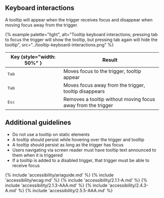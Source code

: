 ## Keyboard interactions
A tooltip will appear when the trigger receives focus and disappear when moving focus away from the trigger.

{% example palette="light",
          alt="Tooltip keyboard interactions; pressing tab to focus the trigger will show the tooltip, but pressing tab again will hide the tooltip",
          src="../tooltip-keyboard-interactions.png" %}

| Key {style="width: 50%" } | Result                                                       |
| ------------------------- | ------------------------------------------------------------ |
| <kbd>Tab</kbd>            | Moves focus to the trigger, tooltip appear                   |
| <kbd>Tab</kbd>            | Moves focus away from the trigger, tooltip disappears        |
| <kbd>Esc</kbd>            | Removes a tooltip without moving focus away from the trigger |

## Additional guidelines
 - Do not use a tooltip on static elements
 - A tooltip should persist while hovering over the trigger and tooltip
 - A tooltip should persist as long as the trigger has focus
 - Users navigating via screen reader must have tooltip text announced to them when it is triggered
 - If a tooltip is added to a disabled trigger, that trigger must be able to receive focus

{% include 'accessibility/ariaguide.md' %}
{% include 'accessibility/wcag.md' %}
{% include 'accessibility/2.1.1-A.md' %}
{% include 'accessibility/2.1.3-AAA.md' %}
{% include 'accessibility/2.4.3-A.md' %}
{% include 'accessibility/2.5.5-AAA.md' %}